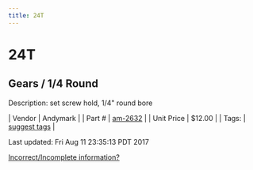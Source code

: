 ```yaml
---
title: 24T
---
```


# 24T
## Gears / 1/4 Round
Description: 	set screw hold, 1/4" round bore 

| Vendor | Andymark | 
| Part # | [am-2632](http://www.andymark.com/product-p/am-2632.htm) | 
| Unit Price | $12.00 | 
| Tags: | [suggest tags](https://docs.google.com/forms/d/e/1FAIpQLSeWyY8v3RgOty-MyWmh9U0iivNYN_molChYyS-0U-o-kOAv_g/viewform) | 

Last updated: Fri Aug 11 23:35:13 PDT 2017

 [Incorrect/Incomplete information?](https://docs.google.com/forms/d/e/1FAIpQLSeWyY8v3RgOty-MyWmh9U0iivNYN_molChYyS-0U-o-kOAv_g/viewform)